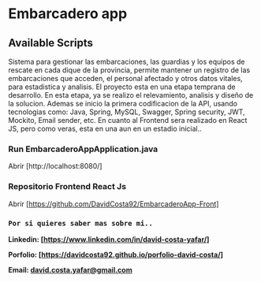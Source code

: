 # Embarcadero app

## Available Scripts

Sistema para gestionar las embarcaciones, las guardias y los equipos de rescate en cada dique de la provincia, permite mantener un registro de las embarcaciones que acceden, el personal afectado y otros datos vitales, para estadistica y analisis. El proyecto esta en una etapa temprana de desarrollo. En esta etapa, ya se realizo el relevamiento, analisis y diseño de la solucion. Ademas se inicio la primera codificacion de la API, usando tecnologias como: Java, Spring, MySQL, Swagger, Spring security, JWT, Mockito, Email sender, etc. En cuanto al Frontend sera realizado en React JS, pero como veras, esta en una aun en un estadio inicial..

### Run EmbarcaderoAppApplication.java
Abrir [http://localhost:8080/]

### Repositorio Frontend React Js

Abrir [https://github.com/DavidCosta92/EmbarcaderoApp-Front]

### `Por si quieres saber mas sobre mi..`

**Linkedin: [https://www.linkedin.com/in/david-costa-yafar/]**

**Porfolio: [https://davidcosta92.github.io/porfolio-david-costa/]**

**Email: david.costa.yafar@gmail.com**